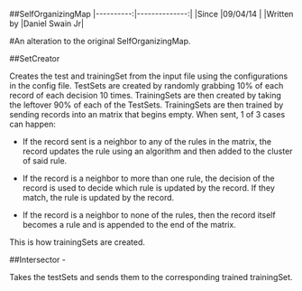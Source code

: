 ##SelfOrganizingMap
|----------:|--------------:|
|Since		|09/04/14		|
|Written by |Daniel Swain Jr|

#An alteration to the original SelfOrganizingMap.

##SetCreator  		

Creates the test and trainingSet from the input file
using the configurations in the config file.
TestSets are created by randomly grabbing 10% of 
each record of each decision 10 times. TrainingSets
are then created by taking the leftover 90% of each of the TestSets. 
TrainingSets are then trained by sending records into
an matrix that begins empty. When sent, 1 of 3 cases can happen:

* If the record sent is a neighbor to any of the rules
 in the matrix, the record updates the rule using an 
 algorithm and then added to the cluster of said rule.

* If the record is a neighbor to more than one rule, the decision
 of the record is used to decide which rule is updated by the 
 record. If they match, the rule is updated by the record.

* If the record is a neighbor to none of the rules, then 
 the record itself becomes a rule and is appended to the end
 of the matrix.

This is how trainingSets are created.

##Intersector -	

Takes the testSets and sends them to the corresponding 
trained trainingSet.
